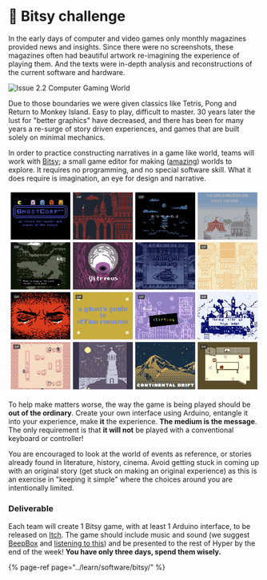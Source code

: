 # 🥈 Bitsy challenge

In the early days of computer and video games only monthly magazines provided news and insights. Since there were no screenshots, these magazines often had beautiful artwork re-imagining the experience of playing them. And the texts were in-depth analysis and reconstructions of the current software and hardware. 

![Issue 2.2 Computer Gaming World](http://www.cgwmuseum.org/galleries/images/cgw_2.2-01.jpg)

Due to those boundaries we were given classics like Tetris, Pong and Return to Monkey Island. Easy to play, difficult to master. 30 years later the lust for "better graphics" have decreased, and there has been for many years a re-surge of story driven experiences, and games that are built solely on minimal mechanics.

In order to practice constructing narratives in a game like world, teams will work with [Bitsy](https://ledoux.itch.io/bitsy); a small game editor for making \([amazing](https://itch.io/c/201121/bitsy-faves)\) worlds to explore.  It requires no programming, and no special software skill. What it does require is imagination, an eye for design and narrative.

![](../.gitbook/assets/bitsy.png)

To help make matters worse, the way the game is being played should be **out of the ordinary**. Create your own interface using Arduino, entangle it into your experience, make **it** the experience. **The medium is the message**. The only requirement is that **it will not** be played with a conventional keyboard or controller!

You are encouraged to look at the world of events as reference, or stories already found in literature, history, cinema. Avoid getting stuck in coming up with an original story \(get stuck on making an original experience\) as this is an exercise in "keeping it simple" where the choices around you are intentionally limited.

### Deliverable

Each team will create 1 Bitsy game, with at least 1 Arduino interface, to be released on [Itch](https://itch.io/games/tag-bitsy). The game should include music and sound \(we suggest [BeepBox](https://www.beepbox.co/) and [listening to this](https://www.youtube.com/watch?v=OZaR_4us6Ec)\) and be presented to the rest of Hyper by the end of the week! **You have only three days, spend them wisely.**

{% page-ref page="../learn/software/bitsy/" %}

